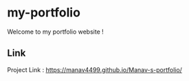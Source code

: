 # my-portfolio

Welcome to my portfolio website !

## Link 

Project Link : https://manav4499.github.io/Manav-s-portfolio/


